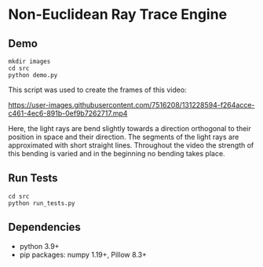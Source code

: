 # Non-Euclidean Ray Trace Engine

## Demo
```
mkdir images
cd src
python demo.py
```
This script was used to create the frames of this video:

https://user-images.githubusercontent.com/7516208/131228594-f264acce-c461-4ec6-891b-0ef9b7262717.mp4

Here, the light rays are bend slightly towards a direction orthogonal to their position in space and their direction. The segments of the light rays are approximated with short straight lines.
Throughout the video the strength of this bending is varied and in the beginning no bending takes place.

## Run Tests
```
cd src
python run_tests.py
```

## Dependencies
- python 3.9+
- pip packages: numpy 1.19+, Pillow 8.3+
